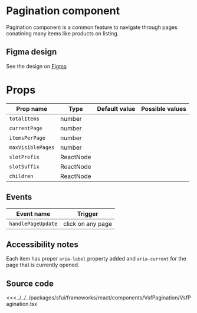 #  Pagination component
Pagination component is a common feature to navigate through pages conatining many items like products on listing. 

<Generate />

## Figma design

See the design on [Figma](https://www.figma.com/file/CWOkbpne0tDpSenT4ZEUTQ/%F0%9F%9B%A0-SFUI-2.0-%7C-Development?node-id=13829%3A21387&t=OVcT5DGQ7ibpblL0-1)


# Props

| Prop name        | Type         | Default value | Possible values      |
|------------------|--------------|---------------|----------------------|
| `totalItems`     | number       |               |                      |
| `currentPage`    | number       |               |                      |
| `itemsPerPage`   | number       |               |                      |
| `maxVisiblePages`| number       |               |                      |
| `slotPrefix`     | ReactNode    |               |                      |
| `slotSuffix`     | ReactNode    |               |                      |
| `children`       | ReactNode    |               |                      |

## Events

| Event name          |            Trigger             |
| ------------------- | ------------------------------ |
| `handlePageUpdate`  |      click on any page         |




## Accessibility notes

Each item has proper `aria-label` property added and `aria-current` for the page that is currently opened. 

## Source code



<<<../../../packages/sfui/frameworks/react/components/VsfPagination/VsfPagination.tsx

